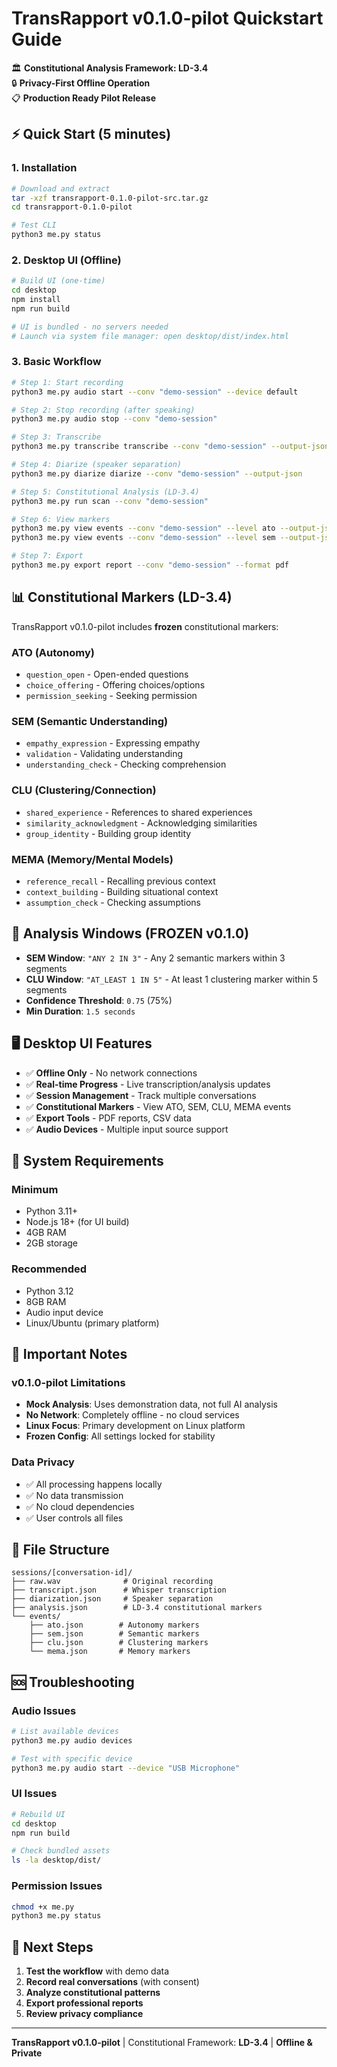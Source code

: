 # TransRapport v0.1.0-pilot Quickstart Guide

🏛️ **Constitutional Analysis Framework: LD-3.4**  
🔒 **Privacy-First Offline Operation**  
📋 **Production Ready Pilot Release**

## ⚡ Quick Start (5 minutes)

### 1. Installation

```bash
# Download and extract
tar -xzf transrapport-0.1.0-pilot-src.tar.gz
cd transrapport-0.1.0-pilot

# Test CLI
python3 me.py status
```

### 2. Desktop UI (Offline)

```bash
# Build UI (one-time)
cd desktop
npm install
npm run build

# UI is bundled - no servers needed
# Launch via system file manager: open desktop/dist/index.html
```

### 3. Basic Workflow

```bash
# Step 1: Start recording
python3 me.py audio start --conv "demo-session" --device default

# Step 2: Stop recording (after speaking)
python3 me.py audio stop --conv "demo-session"

# Step 3: Transcribe
python3 me.py transcribe transcribe --conv "demo-session" --output-json

# Step 4: Diarize (speaker separation)
python3 me.py diarize diarize --conv "demo-session" --output-json

# Step 5: Constitutional Analysis (LD-3.4)
python3 me.py run scan --conv "demo-session"

# Step 6: View markers
python3 me.py view events --conv "demo-session" --level ato --output-json
python3 me.py view events --conv "demo-session" --level sem --output-json

# Step 7: Export
python3 me.py export report --conv "demo-session" --format pdf
```

## 📊 Constitutional Markers (LD-3.4)

TransRapport v0.1.0-pilot includes **frozen** constitutional markers:

### ATO (Autonomy)
- `question_open` - Open-ended questions
- `choice_offering` - Offering choices/options
- `permission_seeking` - Seeking permission

### SEM (Semantic Understanding)
- `empathy_expression` - Expressing empathy
- `validation` - Validating understanding
- `understanding_check` - Checking comprehension

### CLU (Clustering/Connection)
- `shared_experience` - References to shared experiences
- `similarity_acknowledgment` - Acknowledging similarities
- `group_identity` - Building group identity

### MEMA (Memory/Mental Models)
- `reference_recall` - Recalling previous context
- `context_building` - Building situational context
- `assumption_check` - Checking assumptions

## 🎯 Analysis Windows (FROZEN v0.1.0)

- **SEM Window**: `"ANY 2 IN 3"` - Any 2 semantic markers within 3 segments
- **CLU Window**: `"AT_LEAST 1 IN 5"` - At least 1 clustering marker within 5 segments
- **Confidence Threshold**: `0.75` (75%)
- **Min Duration**: `1.5 seconds`

## 🖥️ Desktop UI Features

- ✅ **Offline Only** - No network connections
- ✅ **Real-time Progress** - Live transcription/analysis updates
- ✅ **Session Management** - Track multiple conversations
- ✅ **Constitutional Markers** - View ATO, SEM, CLU, MEMA events
- ✅ **Export Tools** - PDF reports, CSV data
- ✅ **Audio Devices** - Multiple input source support

## 🔧 System Requirements

### Minimum
- Python 3.11+ 
- Node.js 18+ (for UI build)
- 4GB RAM
- 2GB storage

### Recommended
- Python 3.12
- 8GB RAM
- Audio input device
- Linux/Ubuntu (primary platform)

## 🚨 Important Notes

### v0.1.0-pilot Limitations
- **Mock Analysis**: Uses demonstration data, not full AI analysis
- **No Network**: Completely offline - no cloud services
- **Linux Focus**: Primary development on Linux platform
- **Frozen Config**: All settings locked for stability

### Data Privacy
- ✅ All processing happens locally
- ✅ No data transmission
- ✅ No cloud dependencies
- ✅ User controls all files

## 📁 File Structure

```
sessions/[conversation-id]/
├── raw.wav              # Original recording
├── transcript.json      # Whisper transcription
├── diarization.json     # Speaker separation
├── analysis.json        # LD-3.4 constitutional markers
└── events/
    ├── ato.json        # Autonomy markers
    ├── sem.json        # Semantic markers
    ├── clu.json        # Clustering markers
    └── mema.json       # Memory markers
```

## 🆘 Troubleshooting

### Audio Issues
```bash
# List available devices
python3 me.py audio devices

# Test with specific device
python3 me.py audio start --device "USB Microphone"
```

### UI Issues
```bash
# Rebuild UI
cd desktop
npm run build

# Check bundled assets
ls -la desktop/dist/
```

### Permission Issues
```bash
chmod +x me.py
python3 me.py status
```

## 🔄 Next Steps

1. **Test the workflow** with demo data
2. **Record real conversations** (with consent)
3. **Analyze constitutional patterns**
4. **Export professional reports**
5. **Review privacy compliance**

---

**TransRapport v0.1.0-pilot** | Constitutional Framework: **LD-3.4** | **Offline & Private**